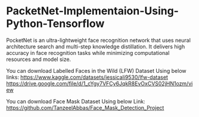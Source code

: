# PacketNet-Implementaion-Using-Python-Tensorflow
PocketNet is an ultra-lightweight face recognition network that uses neural architecture search and multi-step knowledge distillation. It delivers high accuracy in face recognition tasks while minimizing computational resources and model size.

You can download Labelled Faces in the Wild (LFW) Dataset Using below links:
https://www.kaggle.com/datasets/jessicali9530/lfw-dataset
https://drive.google.com/file/d/1_cYgy7VFCy6JqkR8EvOxCVS02jHN1ozm/view

You can download Face Mask Dataset Using below Link:
https://github.com/TanzeelAbbas/Face_Mask_Detection_Project
